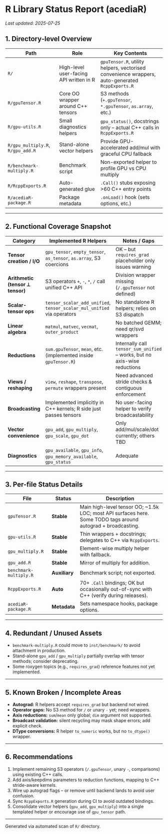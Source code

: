 # R Library Status Report (acediaR)

_Last updated: 2025-07-25_

## 1. Directory‐level Overview

| Path | Role | Key Contents |
|------|------|--------------|
| `R/` | High-level user-facing API written in R | `gpuTensor.R`, utility helpers, vectorised convenience wrappers, auto-generated `RcppExports.R` |
| `R/gpuTensor.R` | Core OO wrapper around C++ tensors | S3 methods (`+.gpuTensor`, `*.gpuTensor`, `as.array`, etc.) |
| `R/gpu-utils.R` | Small diagnostics helpers | `gpu_status()`, docstrings only – actual C++ calls in `RcppExports.R` |
| `R/gpu_multiply.R`, `R/gpu_add.R` | Stand-alone vector helpers | Provide GPU-accelerated add/mul with graceful CPU fallback |
| `R/benchmark-multiply.R` | Benchmark script | Non-exported helper to profile GPU vs CPU multiply |
| `R/RcppExports.R` | Auto-generated glue | `.Call()` stubs exposing >60 C++ entry points |
| `R/acediaR-package.R` | Package metadata | `.onLoad()` hook (sets options, etc.) |

---

## 2. Functional Coverage Snapshot

| Category | Implemented R Helpers | Notes / Gaps |
|----------|----------------------|--------------|
| **Tensor creation / I/O** | `gpu_tensor`, `empty_tensor`, `as_tensor`, `as.array`, S3 coercions | OK – but `requires_grad` placeholder only issues warning |
| **Arithmetic (tensor ⟂ tensor)** | S3 operators `+`, `-`, `*`, `/` call unified C++ API | Division wrapper missing (`/.gpuTensor` not defined) |
| **Scalar-tensor ops** | `tensor_scalar_add_unified`, `tensor_scalar_mul_unified` via operators | No standalone R helpers; relies on S3 dispatch |
| **Linear algebra** | `matmul`, `matvec`, `vecmat`, `outer_product` | No batched GEMM; need qr/svd wrappers |
| **Reductions** | `sum.gpuTensor`, `mean`, etc. (implemented inside `gpuTensor.R`) | Internally call `tensor_sum_unified` – works, but no axis-wise reductions |
| **Views / reshaping** | `view`, `reshape`, `transpose`, `permute` wrappers present | Need advanced stride checks & contiguous enforcement |
| **Broadcasting** | Implemented implicitly in C++ kernels; R side just passes tensors | No user-facing helper to verify broadcastability |
| **Vector convenience** | `gpu_add`, `gpu_multiply`, `gpu_scale`, `gpu_dot` | Only add/mul/scale/dot currently; others TBD |
| **Diagnostics** | `gpu_available`, `gpu_info`, `gpu_memory_available`, `gpu_status` | Adequate |

---

## 3. Per-file Status Details

| File | Status | Description |
|------|--------|-------------|
| `gpuTensor.R` | **Stable** | Main high-level tensor OO; ~1.5k LOC; most API surfaces here. Some TODO tags around autograd + broadcasting. |
| `gpu-utils.R` | **Stable** | Thin wrappers + docstrings; delegates to C++ via `RcppExports`. |
| `gpu_multiply.R` | **Stable** | Element-wise multiply helper with fallback. |
| `gpu_add.R` | **Stable** | Mirror of multiply for addition. |
| `benchmark-multiply.R` | **Auxiliary** | Benchmark script; not exported. |
| `RcppExports.R` | **Auto** | 70+ `.Call` bindings; OK but occasionally out-of-sync with C++ (verify during releases). |
| `acediaR-package.R` | **Metadata** | Sets namespace hooks, package options. |

---

## 4. Redundant / Unused Assets

* `benchmark-multiply.R` could move to `inst/benchmark/` to avoid attachment in production.
* Stand-alone `gpu_add` / `gpu_multiply` partially overlap with tensor methods; consider deprecating.
* Some roxygen topics (e.g., `requires_grad`) reference features not yet implemented.

---

## 5. Known Broken / Incomplete Areas

* **Autograd:** R helpers accept `requires_grad` but backend not wired.
* **Operator gaps:** No S3 method for `/` or unary `-` yet; need wrappers.
* **Axis reductions:** `sum`/`mean` only global; `dim` argument not supported.
* **Broadcast validation:** silent recycling may mask shape errors; add explicit check.
* **DType conversions:** R helper `to_numeric` works, but no `to_dtype()` wrapper.

---

## 6. Recommendations

1. Implement remaining S3 operators (`/.gpuTensor`, unary `-`, comparisons) using existing C++ calls.
2. Add axis/keepdims parameters to reduction functions, mapping to C++ stride-aware kernels.
3. Wire up autograd flags – or remove until backend lands to avoid user confusion.
4. Sync `RcppExports.R` generation during CI to avoid outdated bindings.
5. Consolidate vector helpers (`gpu_add`, `gpu_multiply`) into a single templated helper or encourage use of `gpu_tensor` path.

---
Generated via automated scan of `R/` directory. 